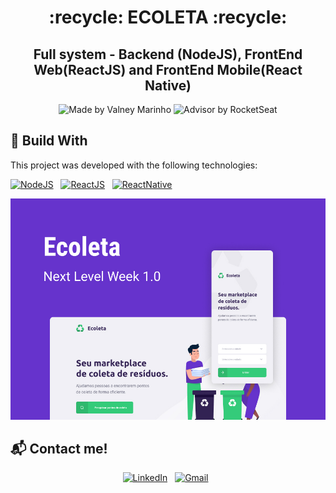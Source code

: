 <h1 align="center">
  :recycle: ECOLETA :recycle:
</h1>

<h2 align="center">
  Full system - Backend (NodeJS), FrontEnd Web(ReactJS) and FrontEnd Mobile(React Native) 
</h2>

<p align="center">
  <img alt="Made by Valney Marinho" src="https://img.shields.io/badge/made%20by-valn3y-%20?color=7159C1">
  <img alt="Advisor by RocketSeat" src="https://img.shields.io/badge/advisor%20by-RocketSeat-%20?color=7159C1" >
</p>

## :rocket: Build With
This project was developed with the following technologies:

<a href="https://nodejs.org/en/"><img alt="NodeJS" src="https://img.shields.io/badge/Node.js-05122A?style=for-the-badge&logo=nodedotjs"/></a> &nbsp;
<a href="https://pt-br.reactjs.org/"><img alt="ReactJS" src="https://img.shields.io/badge/React-05122A?style=for-the-badge&logo=react"/></a> &nbsp;
<a href="https://reactnative.dev/"><img alt="ReactNative" src="https://img.shields.io/badge/React_Native-05122A?style=for-the-badge&logo=react"/></a> &nbsp;

![Alt text](Ecoleta.jpg?raw=true "Title")

## :mailbox_with_mail: Contact me!
<div align="center">
<a href="https://www.linkedin.com/in/valney-júnior-b34384149"><img alt="LinkedIn" src="https://img.shields.io/badge/linkedin%20-%230077B5.svg?&style=for-the-badge&logo=linkedin"/></a> &nbsp;
<a href="mailto:neymarinho.junior@gmail.com"><img alt="Gmail" src="https://img.shields.io/badge/Gmail-D14836?style=for-the-badge&logo=gmail&logoColor=white" /></a> &nbsp;
</div>
